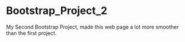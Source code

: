 # Bootstrap_Project_2
My Second Bootstrap Project, made this web page a lot more smoother than the first project.
